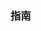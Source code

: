<!--
 * @Author: your name
 * @Date: 2020-06-29 14:20:19
 * @LastEditTime: 2020-06-29 14:22:34
 * @LastEditors: Please set LastEditors
 * @Description: In User Settings Edit
 * @FilePath: /TeamBook/docs/guide.md
--> 

### 指南